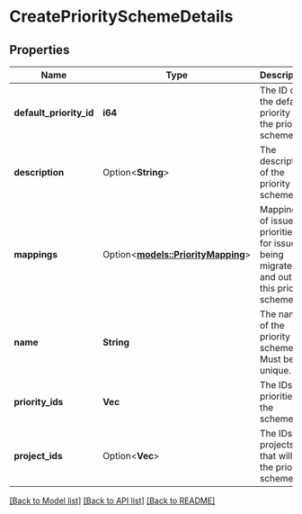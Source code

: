 # CreatePrioritySchemeDetails

## Properties

Name | Type | Description | Notes
------------ | ------------- | ------------- | -------------
**default_priority_id** | **i64** | The ID of the default priority for the priority scheme. | 
**description** | Option<**String**> | The description of the priority scheme. | [optional]
**mappings** | Option<[**models::PriorityMapping**](PriorityMapping.md)> | Mappings of issue priorities for issues being migrated in and out of this priority scheme. | [optional]
**name** | **String** | The name of the priority scheme. Must be unique. | 
**priority_ids** | **Vec<i64>** | The IDs of priorities in the scheme. | 
**project_ids** | Option<**Vec<i64>**> | The IDs of projects that will use the priority scheme. | [optional]

[[Back to Model list]](../README.md#documentation-for-models) [[Back to API list]](../README.md#documentation-for-api-endpoints) [[Back to README]](../README.md)


